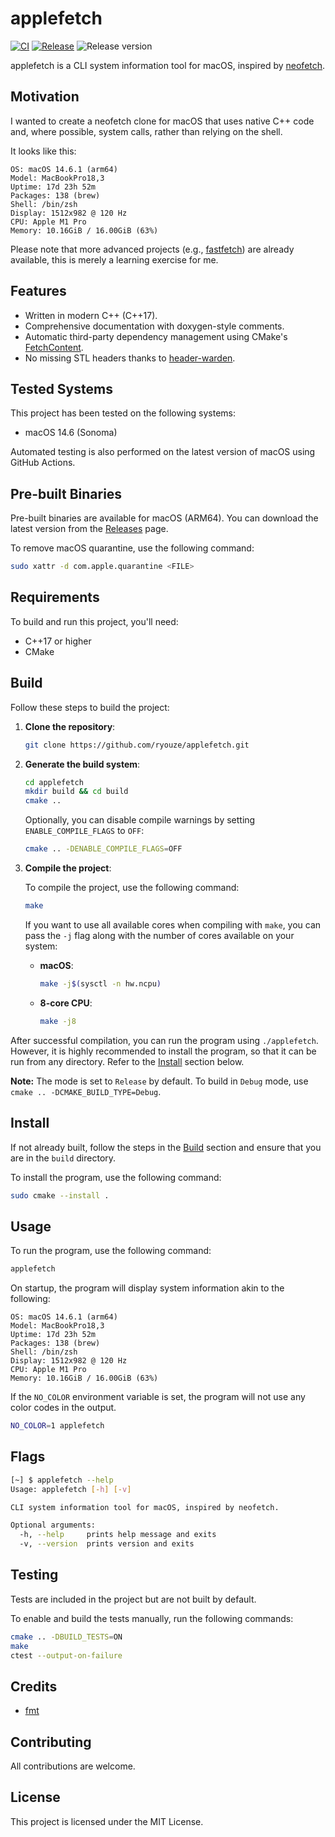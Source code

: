# applefetch

[![CI](https://github.com/ryouze/applefetch/actions/workflows/ci.yml/badge.svg)](https://github.com/ryouze/applefetch/actions/workflows/ci.yml)
[![Release](https://github.com/ryouze/applefetch/actions/workflows/release.yml/badge.svg)](https://github.com/ryouze/applefetch/actions/workflows/release.yml)
![Release version](https://img.shields.io/github/v/release/ryouze/applefetch)

applefetch is a CLI system information tool for macOS, inspired by [neofetch](https://github.com/dylanaraps/neofetch).


## Motivation

I wanted to create a neofetch clone for macOS that uses native C++ code and, where possible, system calls, rather than relying on the shell.

It looks like this:

```
OS: macOS 14.6.1 (arm64)
Model: MacBookPro18,3
Uptime: 17d 23h 52m
Packages: 138 (brew)
Shell: /bin/zsh
Display: 1512x982 @ 120 Hz
CPU: Apple M1 Pro
Memory: 10.16GiB / 16.00GiB (63%)
```

Please note that more advanced projects (e.g., [fastfetch](https://github.com/fastfetch-cli/fastfetch)) are already available, this is merely a learning exercise for me.


## Features

- Written in modern C++ (C++17).
- Comprehensive documentation with doxygen-style comments.
- Automatic third-party dependency management using CMake's [FetchContent](https://www.foonathan.net/2022/06/cmake-fetchcontent/).
- No missing STL headers thanks to [header-warden](https://github.com/ryouze/header-warden).


## Tested Systems

This project has been tested on the following systems:

- macOS 14.6 (Sonoma)

Automated testing is also performed on the latest version of macOS using GitHub Actions.


## Pre-built Binaries

Pre-built binaries are available for macOS (ARM64). You can download the latest version from the [Releases](../../releases) page.

To remove macOS quarantine, use the following command:

```sh
sudo xattr -d com.apple.quarantine <FILE>
```


## Requirements

To build and run this project, you'll need:

- C++17 or higher
- CMake


## Build

Follow these steps to build the project:

1. **Clone the repository**:

    ```sh
    git clone https://github.com/ryouze/applefetch.git
    ```

2. **Generate the build system**:

    ```sh
    cd applefetch
    mkdir build && cd build
    cmake ..
    ```

    Optionally, you can disable compile warnings by setting `ENABLE_COMPILE_FLAGS` to `OFF`:

    ```sh
    cmake .. -DENABLE_COMPILE_FLAGS=OFF
    ```

3. **Compile the project**:

    To compile the project, use the following command:

    ```sh
    make
    ```

    If you want to use all available cores when compiling with `make`, you can pass the `-j` flag along with the number of cores available on your system:

    - **macOS**:

      ```sh
      make -j$(sysctl -n hw.ncpu)
      ```

    - **8-core CPU**:

      ```sh
      make -j8
      ```

After successful compilation, you can run the program using `./applefetch`. However, it is highly recommended to install the program, so that it can be run from any directory. Refer to the [Install](#install) section below.

**Note:** The mode is set to `Release` by default. To build in `Debug` mode, use `cmake .. -DCMAKE_BUILD_TYPE=Debug`.


## Install

If not already built, follow the steps in the [Build](#build) section and ensure that you are in the `build` directory.

To install the program, use the following command:

```sh
sudo cmake --install .
```


## Usage

To run the program, use the following command:

```sh
applefetch
```

On startup, the program will display system information akin to the following:

```
OS: macOS 14.6.1 (arm64)
Model: MacBookPro18,3
Uptime: 17d 23h 52m
Packages: 138 (brew)
Shell: /bin/zsh
Display: 1512x982 @ 120 Hz
CPU: Apple M1 Pro
Memory: 10.16GiB / 16.00GiB (63%)
```

If the `NO_COLOR` environment variable is set, the program will not use any color codes in the output.

```sh
NO_COLOR=1 applefetch
```


## Flags

```sh
[~] $ applefetch --help
Usage: applefetch [-h] [-v]

CLI system information tool for macOS, inspired by neofetch.

Optional arguments:
  -h, --help     prints help message and exits
  -v, --version  prints version and exits
```


## Testing

Tests are included in the project but are not built by default.

To enable and build the tests manually, run the following commands:

```sh
cmake .. -DBUILD_TESTS=ON
make
ctest --output-on-failure
```


## Credits

- [fmt](https://github.com/fmtlib/fmt)


## Contributing

All contributions are welcome.


## License

This project is licensed under the MIT License.
